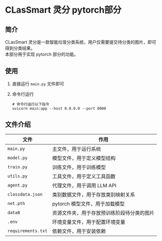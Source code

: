 # CLasSmart 灵分 pytorch部分

## 简介

CLasSmart 灵分是一款智能垃圾分类系统，用户仅需要提交待分类的图片，即可得到分类结果。  
本部分用于实现 pytorch 部分的功能。

## 使用

1. 直接运行 `main.py` 文件即可
2. 命令行运行
  
   ```shell
   # 命令行运行以下指令
   uvicorn main:app --host 0.0.0.0 --port 8000
   ```

## 文件介绍

| 文件                 | 作用                  |
|--------------------|---------------------|
| `main.py`          | 主文件，用于运行系统          |
| `model.py`         | 模型文件，用于定义模型结构       |
| `train.py`         | 训练文件，用于训练模型         |
| `utils.py`         | 工具文件，用于定义工具函数       |
| `agent.py`         | 代理文件，用于调用 LLM API   |
| `classdata.json`   | 类别数据文件，用于存放类别映射关系   |
| `net.pth`          | pytorch 模型文件，用于加载模型 |
| `data0`            | 资源文件夹，用于存放预训练阶段待分类的图片    |
| `.env`             | 环境变量文件，用于配置环境变量     |
| `requirements.txt` | 依赖文件，用于安装依赖         |
